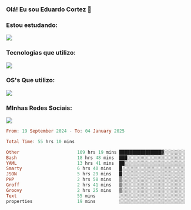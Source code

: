 ### Olá! Eu sou Eduardo Cortez 🤙


### Estou estudando: 

<p align="left">
  <a href="https://skillicons.dev">
    <img src="https://skillicons.dev/icons?i=kubernetes,terraform,redhat,go" />
  </a>
</p>

### Tecnologias que utilizo: 

<p align="left">
  <a href="https://skillicons.dev">
    <img src="https://skillicons.dev/icons?i=docker,mysql,postgres,git,aws,bash,jenkins,figma,grafana,nginx,notion,prometheus" />
  </a>
</p>

### OS's Que utilizo:

<p align="left">
  <a href="https://skillicons.dev">
    <img src="https://skillicons.dev/icons?i=linux,debian,ubuntu,apple" />
  </a>
</p>

### MInhas Redes Sociais:

<p align="left">
  <a href="https://skillicons.dev">
    <img src="https://skillicons.dev/icons?i=linkedin,github" />
  </a>
</p>

<!--START_SECTION:waka-->

```haskell
From: 19 September 2024 - To: 04 January 2025

Total Time: 55 hrs 10 mins

Other                      109 hrs 19 mins ████████████████▓░░░░░░░░   66.46 %
Bash                       18 hrs 48 mins  ███░░░░░░░░░░░░░░░░░░░░░░   11.43 %
YAML                       13 hrs 41 mins  ██░░░░░░░░░░░░░░░░░░░░░░░   08.33 %
Smarty                     6 hrs 40 mins   █░░░░░░░░░░░░░░░░░░░░░░░░   04.06 %
JSON                       5 hrs 29 mins   █░░░░░░░░░░░░░░░░░░░░░░░░   03.34 %
PHP                        2 hrs 58 mins   ▒░░░░░░░░░░░░░░░░░░░░░░░░   01.81 %
Groff                      2 hrs 41 mins   ▒░░░░░░░░░░░░░░░░░░░░░░░░   01.63 %
Groovy                     2 hrs 25 mins   ▒░░░░░░░░░░░░░░░░░░░░░░░░   01.47 %
Text                       55 mins         ░░░░░░░░░░░░░░░░░░░░░░░░░   00.56 %
properties                 19 mins         ░░░░░░░░░░░░░░░░░░░░░░░░░   00.20 %
```

<!--END_SECTION:waka-->
